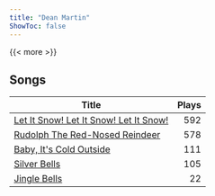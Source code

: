 ```yaml
---
title: "Dean Martin"
ShowToc: false
---
```


{{< more >}}

## Songs
Title | Plays 
----- | -----: 
[Let It Snow! Let It Snow! Let It Snow!](/songs/let-it-snow-let-it-snow-let-it-snow) | 592
[Rudolph The Red-Nosed Reindeer](/songs/rudolph-the-red-nosed-reindeer) | 578
[Baby, It's Cold Outside](/songs/baby-its-cold-outside) | 111
[Silver Bells](/songs/silver-bells) | 105
[Jingle Bells](/songs/jingle-bells) | 22

